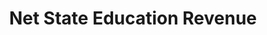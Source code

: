 ---
layout: bos_content
permalink: /featured-analysis/net-state-education-revenue/
title: Net State Education Revenue
components:
- breadcrumbs:
  - title: Home
    url: "/"
  - title: Budget
    url: "/budget"
  - title: Featured Analysis
    url: "/featured-analysis/"
  - current: Net State Education Revenue
  - published: 4/13/17
- intro:
  - title: Net State education revenue
    short_desc: >
      The Long-Term Financial Plan also identified that stagnant state education 
      revenue, combined with the city’s steeply growing charter school assessments, 
      will continue to contribute to the district’s fiscal challenges. 
    description: >
      Over the past ten years, Boston’s net education aid has dramatically declined, 
      while education costs have rapidly climbed. While Boston now spends 40% of its 
      budget on education, state education aid now constitutes just 6.9% of total 
      revenue.
    sidebar_menu: true    
- text_block:
  - title: Chapter 70 Education Aid
    body: >
      Chapter 70 Education Aid, the city’s main source of state education aid, does 
      not work for Boston. Despite the Commonwealth adding over $994 million to Chapter 
      70 Aid since FY08, Boston’s Chapter 70 Aid has increased by just $1.6 million 
      during this period.  
- text_col_3:
  - col: >
      <h5>Charter school tuition reimbursement</h5>
      <p>Charter school tuition reimbursement was an important part of the 2010 Achievement 
      Gap Law that was meant to assist communities with the transition years as their 
      Commonwealth charter school costs increased. This is a critical source of revenue 
      for Boston because Boston’s charter school tuition costs have grown rapidly to a greater 
      percentage of the City’s net school spending than any other community in the state. 
      <blockquote>The charter school tuition reimbursement is subject to legislative appropriation, 
      and between FY15 and FY18, the Commonwealth has underfunded it, leading Boston to lose 
      a projected $73 million in revenue from the state in these three years combined.</blockquote> 
      Under the Governor’s H.2 budget, Boston’s charter school reimbursement is projected 
      to by $25 million underfunded by the Commonwealth.</p>
  - col: >
      <h5>Charter school tuition assessment</h5>
      <p>While Boston’s state education revenue has been stagnant, its charter school tuition 
      assessment has grown dramatically. Since 2011, Boston’s charter school tuition assessment 
      has increased by 115%, or $106 million.  Boston is assessed by the Commonwealth to fund 
      charter schools on a per pupil basis. The assessment rises each year as charter school seats 
      open and students move to those schools.</p>
      <p>In addition, because the charter school tuition rate reflects the City’s spending in 
      support of public education, if spending on Boston Public Schools increases, the City’s 
      per pupil assessment increases as well.</p>
  - col: >
      <h5>Net state education funding</h5>
      <p>As BPS and charter school costs rise each year and state education aid remains stagnant, 
      the City’s contribution (net state education funding) to education in Boston has increased 
      by an average annual growth rate of 6.8% a year for the past five years (FY13-FY17). 
      More simply put, due to the absence of growth in state aid and the growing costs of BPS 
      and charter school tuition, Boston has been contributing a greater portion of its general 
      revenue to education every year at an unsustainable pace.</p>
- grid:
  - grid_title: More budget analysis
  - title: Handy dandy title
    body: >
      Tempting copy that would make someone click this featured analysis card.
    img: https://www.boston.gov/sites/default/files/styles/grid_card_image/public/allston2.jpg?itok=jMsIfnJ6
    link: /#/
  - title: This one's witty, too
    body: >
      Tempting copy that would make someone click this featured analysis card.
    img: https://www.boston.gov/sites/default/files/styles/grid_card_image/public/backbay5.jpg?itok=sA4Mz_05
    link: /#/
  - title: Rumple Stiltskin
    body: >
      Tempting copy that would make someone click this featured analysis card.
    img: https://www.boston.gov/sites/default/files/styles/grid_card_image/public/bayvillage3.jpg?itok=iDf79UIP
    link: /#/
---